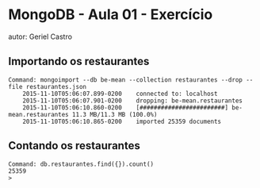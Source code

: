
# MongoDB - Aula 01 - Exercício

autor: Geriel Castro

## Importando os restaurantes

```
Command: mongoimport --db be-mean --collection restaurantes --drop --file restaurantes.json
    2015-11-10T05:06:07.899-0200    connected to: localhost
    2015-11-10T05:06:07.901-0200    dropping: be-mean.restaurantes
    2015-11-10T05:06:10.860-0200    [########################] be-mean.restaurantes 11.3 MB/11.3 MB (100.0%)
    2015-11-10T05:06:10.865-0200    imported 25359 documents

```

## Contando os restaurantes

```
Command: db.restaurantes.find({}).count()
25359
>

```





